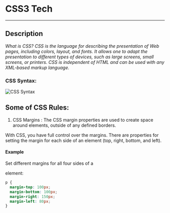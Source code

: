 # CSS3 Tech

---

## Description

*What is CSS? CSS is the language for describing the presentation of Web pages, including colors, layout, and fonts. It allows one to adapt the presentation to different types of devices, such as large screens, small screens, or printers. CSS is independent of HTML and can be used with any XML-based markup language.*

### CSS Syntax:

![CSS Syntax](https://www.w3schools.com/css/img_selector.gif)

## Some of CSS Rules:
1. CSS Margins : The CSS margin properties are used to create space around elements, outside of any defined borders.

With CSS, you have full control over the margins. There are properties for setting the margin for each side of an element (top, right, bottom, and left).
#### Example

Set different margins for all four sides of a <p> element:
  
```CSS :
p {
  margin-top: 100px;
  margin-bottom: 100px;
  margin-right: 150px;
  margin-left: 80px;
}
```

